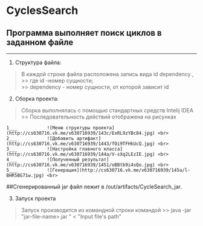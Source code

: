 # CyclesSearch
## Программа выполняет поиск циклов в заданном файле
***
1. Структура файла:

  > В каждой строке файла расположена запись вида id dependency ,
    >> где id -номер сущности; </br>
    >>       dependency - номер сущности, от которой зависит id
    

2. Сборка проекта:

  > Сборка выполнялась с помощью стандартных средств Intelij IDEA
    >> Последовательность действий отображена на рисунках
    
    1___           ![Меню структуры проекта](http://cs630716.vk.me/v630716939/143c/ExRL9zYBc84.jpg) <br>
    2___           ![Добавить артифакт](http://cs630716.vk.me/v630716939/1443/fOi9TFHkUcQ.jpg) <br>
    3___           ![Настройка главного класса](http://cs630716.vk.me/v630716939/144a/V-sXq2LEzIE.jpg) <br>
    4___           ![Полученный результат](http://cs630716.vk.me/v630716939/1451/oBBtb9i4sQo.jpg) <br>
    5___           ![Генерация](http://cs630716.vk.me/v630716939/145a/l-BHR5BG71w.jpg) <br>

##Сгенерированный jar файл лежит в /out/artifacts/CycleSearch_jar.

3. Запуск проекта

  > Запуск производится из командной строки командой
    >> java -jar "jar-file-name>.jar " < "Input file's path"
    
    




